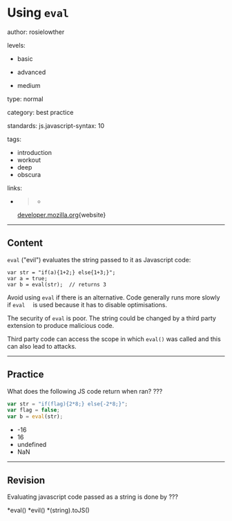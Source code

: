 # Using `eval`
author: rosielowther

levels:

  - basic

  - advanced

  - medium

type: normal

category: best practice

standards:
  js.javascript-syntax: 10

tags:
  - introduction
  - workout
  - deep
  - obscura

links:

  - >-
    [developer.mozilla.org](https://developer.mozilla.org/en-US/docs/Web/JavaScript/Reference/Global_Objects/eval){website}

---
## Content

`eval` ("evil") evaluates the string passed to it as Javascript code:
```
var str = "if(a){1+2;} else{1+3;}";
var a = true;
var b = eval(str);  // returns 3
```
Avoid using `eval` if there is an alternative. Code generally runs more slowly if `eval  ` is used because it has to disable optimisations.

The security of `eval` is poor. The string could be changed by a third party extension to produce malicious code.

Third party code can access the scope in which `eval()` was called and this can also lead to attacks.

---
## Practice

What does the following JS code return when ran? ???

```javascript
var str = "if(flag){2*8;} else{-2*8;}";
var flag = false;
var b = eval(str);
```

* -16
* 16
* undefined
* NaN

---
## Revision

Evaluating javascript code passed as a string is done by ???

*eval()
*evil()
*(string).toJS()
